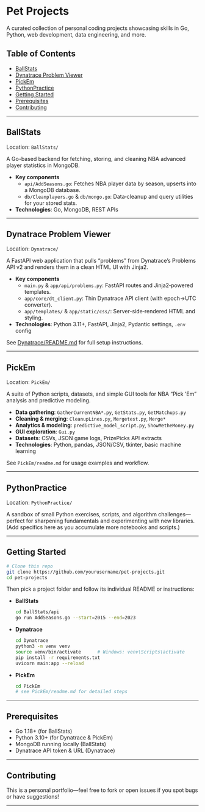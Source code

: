 # Pet Projects

A curated collection of personal coding projects showcasing skills in Go, Python, web development, data engineering, and more.

## Table of Contents

- [BallStats](#ballstats)  
- [Dynatrace Problem Viewer](#dynatrace-problem-viewer)  
- [PickEm](#pickem)  
- [PythonPractice](#pythonpractice)  
- [Getting Started](#getting-started)  
- [Prerequisites](#prerequisites)  
- [Contributing](#contributing)  

---

## BallStats

Location: `BallStats/`

A Go-based backend for fetching, storing, and cleaning NBA advanced player statistics in MongoDB.

- **Key components**  
  - `api/AddSeasons.go`: Fetches NBA player data by season, upserts into a MongoDB database.  
  - `db/Cleanplayers.go` & `db/mongo.go`: Data‐cleanup and query utilities for your stored stats.  
- **Technologies**: Go, MongoDB, REST APIs  

---

## Dynatrace Problem Viewer

Location: `Dynatrace/`

A FastAPI web application that pulls “problems” from Dynatrace’s Problems API v2 and renders them in a clean HTML UI with Jinja2.

- **Key components**  
  - `main.py` & `app/api/problems.py`: FastAPI routes and Jinja2‐powered templates.  
  - `app/core/dt_client.py`: Thin Dynatrace API client (with epoch→UTC converter).  
  - `app/templates/` & `app/static/css/`: Server-side‐rendered HTML and styling.  
- **Technologies**: Python 3.11+, FastAPI, Jinja2, Pydantic settings, `.env` config  

See [Dynatrace/README.md](Dynatrace/README.md) for full setup instructions.

---

## PickEm

Location: `PickEm/`

A suite of Python scripts, datasets, and simple GUI tools for NBA “Pick ’Em” analysis and predictive modeling.

- **Data gathering**: `GatherCurrentNBA*.py`, `GetStats.py`, `GetMatchups.py`  
- **Cleaning & merging**: `CleanupLines.py`, `Mergetest.py`, `Merge*`  
- **Analytics & modeling**: `predictive_model_script.py`, `ShowMetheMoney.py`  
- **GUI exploration**: `Gui.py`  
- **Datasets**: CSVs, JSON game logs, PrizePicks API extracts  
- **Technologies**: Python, pandas, JSON/CSV, tkinter, basic machine learning  

See `PickEm/readme.md` for usage examples and workflow.

---

## PythonPractice

Location: `PythonPractice/`

A sandbox of small Python exercises, scripts, and algorithm challenges—perfect for sharpening fundamentals and experimenting with new libraries. (Add specifics here as you accumulate more notebooks and scripts.)

---

## Getting Started

```bash
# Clone this repo
git clone https://github.com/yourusername/pet-projects.git
cd pet-projects
```

Then pick a project folder and follow its individual README or instructions:

- **BallStats**  
  ```bash
  cd BallStats/api
  go run AddSeasons.go --start=2015 --end=2023
  ```
- **Dynatrace**  
  ```bash
  cd Dynatrace
  python3 -m venv venv
  source venv/bin/activate      # Windows: venv\Scripts\activate
  pip install -r requirements.txt
  uvicorn main:app --reload
  ```
- **PickEm**  
  ```bash
  cd PickEm
  # see PickEm/readme.md for detailed steps
  ```

---

## Prerequisites

- Go 1.18+ (for BallStats)  
- Python 3.10+ (for Dynatrace & PickEm)  
- MongoDB running locally (BallStats)  
- Dynatrace API token & URL (Dynatrace)  

---

## Contributing

This is a personal portfolio—feel free to fork or open issues if you spot bugs or have suggestions!

---